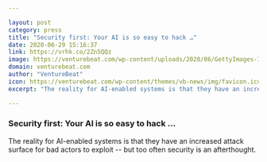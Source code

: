 ```yaml
---

layout: post
category: press
title: "Security first: Your AI is so easy to hack …"
date: 2020-06-29 15:16:37
link: https://vrhk.co/2Zn5QQz
image: https://venturebeat.com/wp-content/uploads/2020/06/GettyImages-1158867526.jpg?w=1200&strip=all
domain: venturebeat.com
author: "VentureBeat"
icon: https://venturebeat.com/wp-content/themes/vb-news/img/favicon.ico
excerpt: "The reality for AI-enabled systems is that they have an increased attack surface for bad actors to exploit -- but too often security is an afterthought."

---
```


### Security first: Your AI is so easy to hack …

The reality for AI-enabled systems is that they have an increased attack surface for bad actors to exploit -- but too often security is an afterthought.